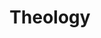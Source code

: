 ---
title: Theology
layout: tag
permalink: /tags/theology/
taxonomy: theology
author_profile: true
---